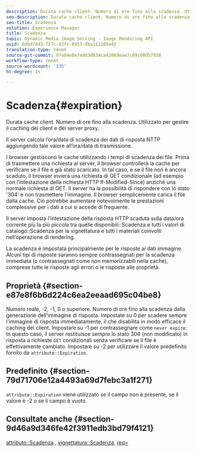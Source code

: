 ```yaml
---
description: Durata cache client. Numero di ore fino alla scadenza. Utilizzato per gestire il caching dei client e dei server proxy.
seo-description: Durata cache client. Numero di ore fino alla scadenza. Utilizzato per gestire il caching dei client e dei server proxy.
seo-title: Scadenza
solution: Experience Manager
title: Scadenza
topic: Dynamic Media Image Serving - Image Rendering API
uuid: 6dbd7d43-727c-42fc-8953-dba112209a45
translation-type: tm+mt
source-git-commit: 97a84e8e7edd3d834ca42069eae7c09c00d57938
workflow-type: tm+mt
source-wordcount: '335'
ht-degree: 1%

---
```



# Scadenza{#expiration}

Durata cache client. Numero di ore fino alla scadenza. Utilizzato per gestire il caching dei client e dei server proxy.

Il server calcola l’ora/data di scadenza dei dati di risposta NTTP aggiungendo tale valore all’ora/data di trasmissione.

I browser gestiscono le cache utilizzando i tempi di scadenza dei file. Prima di trasmettere una richiesta al server, il browser controllerà la cache per verificare se il file è già stato scaricato. In tal caso, e se il file non è ancora scaduto, il browser invierà una richiesta di GET condizionale (ad esempio con l’intestazione della richiesta HTTP If-Modified-Since) anziché una normale richiesta di GET. Il server ha la possibilità di rispondere con lo stato &#39;304&#39; e non trasmettere l&#39;immagine. Il browser semplicemente carica il file dalla cache. Ciò potrebbe aumentare notevolmente le prestazioni complessive per i dati a cui si accede di frequente.

Il server imposta l’intestazione della risposta HTTP scaduta sulla data/ora corrente più la più piccola tra quelle disponibili::Scadenza e tutti i valori di catalogo::Scadenza per la vignettatura e tutti i materiali coinvolti nell’operazione di rendering.

La scadenza è impostata principalmente per le risposte ai dati immagine. Alcuni tipi di risposte saranno sempre contrassegnati per la scadenza immediata (o contrassegnati come non memorizzabili nella cache), comprese tutte le risposte agli errori o le risposte alle proprietà.

## Proprietà {#section-e87e8f6b6d224c6ea2eeaad695c04be8}

Numero reale, -2, -1, 0 o superiore. Numero di ore fino alla scadenza dalla generazione dell’immagine di risposta. Impostate su 0 per scadere sempre l&#39;immagine di risposta immediatamente, il che disabilita in modo efficace il caching del client. Impostare su -1 per contrassegnare come `never expire`. In questo caso, il server restituisce sempre lo stato 304 (non modificato) in risposta a richieste `GET` condizionali senza verificare se il file è effettivamente cambiato. Impostare su -2 per utilizzare il valore predefinito fornito da `attribute::Expiration`.

## Predefinito {#section-79d71706e12a4493a69d7febc3a1f271}

`attribute::Expiration` viene utilizzato se il campo non è presente, se il valore è -2 o se il campo è vuoto.

## Consultate anche {#section-9d46a9d346fe42f3911edb3bd79f4121}

[attributo::Scadenza](../../../../../ir-api/material-cat/image-rendering-api-ref/c-ir-material-catalog/c-ir-attributes-reference/r-ir-expiration.md#reference-0f68ad8199c64bd4bc8d27dd78b7d996) ,  [vignettatura::Scadenza](../../../../../ir-api/material-cat/image-rendering-api-ref/c-ir-material-catalog/c-ir-vignette-map-reference/r-ir-expiration-vignette.md#reference-df80829da93e4c0ab3f97a1792d9c74c),  [req=](../../../../../ir-api/http-protocol/image-rendering-api-ref/c-ir-http-protocol-ref/c-ir-http-protocol-command-reference/r-ir-req.md#reference-792b1a663fb64261bd2de2a209b847fb)
